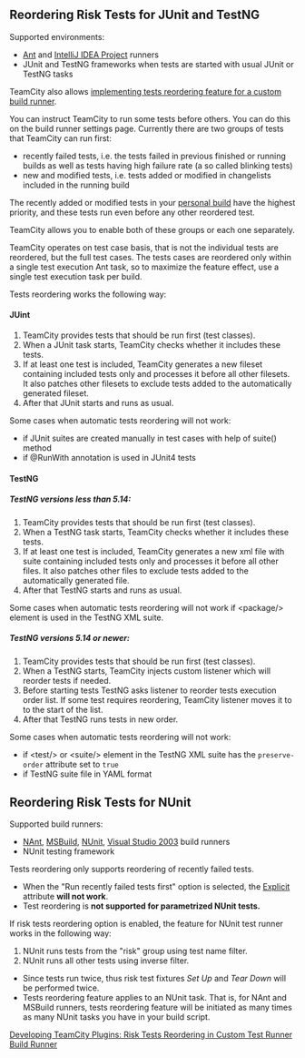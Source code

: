 [//]: # (title: Running Risk Group Tests First)
[//]: # (auxiliary-id: Running Risk Group Tests First)

<anchor name="testReorderingJUnitAndTestNG"/>

## Reordering Risk Tests for JUnit and TestNG
[//]: # (AltHead: testReorderingJUnitAndTestNG)

Supported environments:
* [Ant](ant.md) and [IntelliJ IDEA Project](intellij-idea-project.md) runners
* JUnit and TestNG frameworks when tests are started with usual JUnit or TestNG tasks

<tip>

TeamCity also allows [implementing tests reordering feature for a custom build runner](https://plugins.jetbrains.com/docs/teamcity/risk-tests-reordering-in-custom-test-runner.html).
</tip>

You can instruct TeamCity to run some tests before others. You can do this on the build runner settings page. Currently there are two groups of tests that TeamCity can run first:
* recently failed tests, i.e. the tests failed in previous finished or running builds as well as tests having high failure rate (a so called blinking tests)
* new and modified tests, i.e. tests added or modified in changelists included in the running build

<note>

The recently added or modified tests in your [personal build](personal-build.md) have the highest priority, and these tests run even before any other reordered test.
</note>

TeamCity allows you to enable both of these groups or each one separately.

TeamCity operates on test case basis, that is not the individual tests are reordered, but the full test cases. The tests cases are reordered only within a single test execution Ant task, so to maximize the feature effect, use a single test execution task per build.

Tests reordering works the following way:

#### JUint
1. TeamCity provides tests that should be run first (test classes).
2. When a JUnit task starts, TeamCity checks whether it includes these tests.
3. If at least one test is included, TeamCity generates a new fileset containing included tests only and processes it before all other filesets. It also patches other filesets to exclude tests added to the automatically generated fileset.
4. After that JUnit starts and runs as usual.

<note>

Some cases when automatic tests reordering will not work:
* if JUnit suites are created manually in test cases with help of suite() method
* if @RunWith annotation is used in JUnit4 tests
</note>

#### TestNG

##### TestNG versions less than 5.14:
1. TeamCity provides tests that should be run first (test classes).
2. When a TestNG task starts, TeamCity checks whether it includes these tests.
3. If at least one test is included, TeamCity generates a new xml file with suite containing included tests only and processes it before all other files. It also patches other files to exclude tests added to the automatically generated file.
4. After that TestNG starts and runs as usual.

<note>

Some cases when automatic tests reordering will not work
if &lt;package/&gt; element is used in the TestNG XML suite.
</note>

##### TestNG versions 5.14 or newer:
1. TeamCity provides tests that should be run first (test classes).
2. When a TestNG starts, TeamCity injects custom listener which will reorder tests if needed.
3. Before starting tests TestNG asks listener to reorder tests execution order list. If some test requires reordering, TeamCity listener moves it to to the start of the list.
4. After that TestNG runs tests in new order.

<note>

Some cases when automatic tests reordering will not work:
* if &lt;test/&gt; or &lt;suite/&gt; element in the TestNG XML suite has the `preserve-order` attribute set to `true`
* if TestNG suite file in YAML format
</note>

<anchor name="testReorderingForNUnit"/>

## Reordering Risk Tests for NUnit
[//]: # (AltHead: testReorderingForNUnit)

Supported build runners:
* [NAnt](nant.md), [MSBuild](msbuild.md), [NUnit](nunit.md), [Visual Studio 2003](visual-studio-2003.md) build runners
* NUnit testing framework

Tests reordering only supports reordering of recently failed tests. 


<note>

* When the "Run recently failed tests first" option is selected, the [Explicit](https://github.com/nunit/docs/wiki/Explicit-Attribute) attribute __will not work__.
* Test reordering is __not supported for parametrized NUnit tests.__
</note>


If risk tests reordering option is enabled, the feature for NUnit test runner works in the following way:
1. NUnit runs tests from the "risk" group using test name filter.
2. NUnit runs all other tests using inverse filter.

<note>

* Since tests run twice, thus risk test fixtures _Set Up_ and _Tear Down_ will be performed twice.
* Tests reordering feature applies to an NUnit task. That is, for NAnt and MSBuild runners, tests reordering feature will be initiated as many times as many NUnit tasks you have in your build script.
</note>

 <seealso>
        <category ref="external">
            <a href="https://plugins.jetbrains.com/docs/teamcity/risk-tests-reordering-in-custom-test-runner.html">Developing TeamCity Plugins: Risk Tests Reordering in Custom Test Runner</a>
        </category>
        <category ref="admin-guide">
            <a href="build-runner.md">Build Runner</a>
        </category>
</seealso>